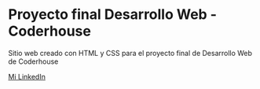 # Proyecto final Desarrollo Web - Coderhouse
Sitio web creado con HTML y CSS para el proyecto final de Desarrollo Web de Coderhouse

[Mi LinkedIn](https://www.linkedin.com/in/franciscorappazzini/)
